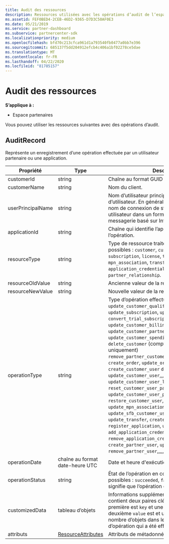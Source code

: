 ```yaml
---
title: Audit des ressources
description: Ressources utilisées avec les opérations d’audit de l’espace partenaires.
ms.assetid: FEF0BED4-2CEB-46D2-9365-D7D3C50AF0E3
ms.date: 05/21/2019
ms.service: partner-dashboard
ms.subservice: partnercenter-sdk
ms.localizationpriority: medium
ms.openlocfilehash: bfd70c213cfca961d1a793540fb0477a0bb7e396
ms.sourcegitcommit: 685137f5dd204912efcb4c406a1bf02278ce5dae
ms.translationtype: MT
ms.contentlocale: fr-FR
ms.lasthandoff: 04/22/2020
ms.locfileid: "81785157"
---
```

# <a name="auditing-resources"></a>Audit des ressources

**S’applique à :**

- Espace partenaires

Vous pouvez utiliser les ressources suivantes avec des opérations d’audit.

## <a name="auditrecord"></a>AuditRecord

Représente un enregistrement d’une opération effectuée par un utilisateur partenaire ou une application.

| Propriété | Type | Description |
| --- | --- | ---|
| customerId | string | Chaîne au format GUID qui identifie le client. |
| customerName | string | Nom du client. |
| userPrincipalName | string | Nom d’utilisateur principal ou identificateur d’utilisateur. En général, cette propriété est un nom de connexion de style Internet pour un utilisateur dans un format d’adresse de messagerie basé sur Internet standard RFC 822. |
| applicationId | string | Chaîne qui identifie l’application qui a effectué l’opération. |
| resourceType | string | Type de ressource traité par l’opération. Valeurs possibles : `customer`, `customer_user`, `order`, `subscription`, `license`, `third_party_add_on`, `mpn_association`, `transfer`, `application`, `application_credential`, `partner_user`, `partner_relationship`. |
| resourceOldValue | string | Ancienne valeur de la ressource. |
| resourceNewValue | string | Nouvelle valeur de la ressource. |
| operationType | string | Type d’opération effectuée. Valeurs possibles : `update_customer_qualification`, `update_subscription`, `upgrade_subscription`, `convert_trial_subscription`, `add_customer`, `update_customer_billing_profile`, `update_customer_partner_contract_company_name`, `update_customer_spending_budget`, `delete_customer` (comptes d’intégration Sandbox uniquement) `remove_partner_customer_relationship`, `create_order`, `update_order`, `create_customer_user` `delete_customer_user` `update_customer_user`,,, `update_customer_user_licenses`, `reset_customer_user_password`, `update_customer_user_principal_name`, `restore_customer_user`, `create_mpn_association`, `update_mpn_association`, `update_sfb_customer_user_licenses`, `update_transfer`, `create_partner_relationship`, `register_application`, `unregister_application`, `add_application_credential`, `remove_application_credential`, `create_partner_user`, `update_partner_user`, `remove_partner_user`,,,,,,,,,,,,,,. |
| operationDate | chaîne au format date-heure UTC | Date et heure d'exécution de l'opération |
| operationStatus | string | État de l’opération en cours d’audit. Valeurs possibles : `succeeded`, `failed`ou `progress`, ce qui signifie que l’opération est toujours en cours. |
| customizedData  | tableau d’objets | Informations supplémentaires. Chaque objet contient deux paires clé-valeur JSON : la première est `key` et une valeur de chaîne, la deuxième `value` est et une valeur de chaîne. Le nombre d’objets dans le tableau dépend du type d’opération qui a été effectuée. |
| attributs | [ResourceAttributes](utility-resources.md#resourceattributes) | Attributs de métadonnées. |
